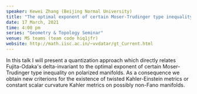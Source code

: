 ```yaml
---
speaker: Kewei Zhang (Beijing Normal University) 
title: "The optimal exponent of certain Moser-Trudinger type inequality on polarized manifolds."
date: 17 March, 2021
time: 4:00 pm
series: "Geometry & Topology Seminar"
venue: MS teams (team code hiq1jfr)
website: http://math.iisc.ac.in/~vvdatar/gt_Current.html
---
```


In this talk I will present a quantization approach which directly relates Fujita-Odaka's delta-invariant to the optimal exponent of certain Moser-Trudinger 
type inequality on polarized manifolds. As a consequence we obtain new criterions for the existence of twisted Kahler-Einstein metrics or constant scalar 
curvature Kahler metrics on possibly non-Fano manifolds.
